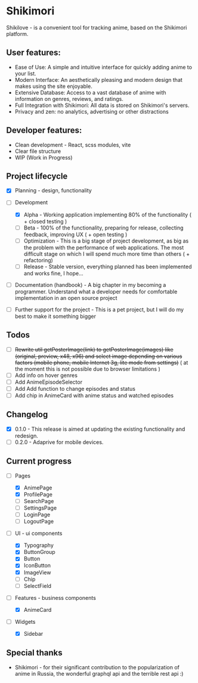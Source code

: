 # Shikimori

Shikilove - is a convenient tool for tracking anime, based on the Shikimori platform.

## User features:

- Ease of Use: A simple and intuitive interface for quickly adding anime to your list.
- Modern Interface: An aesthetically pleasing and modern design that makes using the site enjoyable.
- Extensive Database: Access to a vast database of anime with information on genres, reviews, and ratings.
- Full Integration with Shikimori: All data is stored on Shikimori's servers.
- Privacy and zen: no analytics, advertising or other distractions

## Developer features:

- Clean development - React, scss modules, vite
- Clear file structure
- WIP (Work in Progress)

## Project lifecycle

- [x] Planning - design, functionality

- [ ] Development

  - [x] Alpha - Working application implementing 80% of the functionality ( + closed testing )
  - [ ] Beta - 100% of the functionality, preparing for release, collecting feedback, improving UX ( + open testing )
  - [ ] Optimization - This is a big stage of project development, as big as the problem with the performance of web applications. The most difficult stage on which I will spend much more time than others ( + refactoring)
  - [ ] Release - Stable version, everything planned has been implemented and works fine, I hope...

- [ ] Documentation (handbook) - A big chapter in my becoming a programmer. Understand what a developer needs for comfortable implementation in an open source project
- [ ] Further support for the project - This is a pet project, but I will do my best to make it something bigger

## Todos

- [ ] ~~Rewrite util getPosterImage(link) to getPosterImage(images) like (original, preview, x48, x96) and select image depending on various factors (mobile phone, mobile Internet 3g, lite mode from settings)~~ ( at the moment this is not possible due to browser limitations )
- [ ] Add info on hover genres
- [ ] Add AnimeEpisodeSelector
- [ ] Add Add function to change episodes and status
- [ ] Add chip in AnimeCard with anime status and watched episodes

## Changelog

- [x] 0.1.0 - This release is aimed at updating the existing functionality and redesign.
- [ ] 0.2.0 - Adaprive for mobile devices.

## Current progress

- [ ] Pages

  - [x] AnimePage
  - [x] ProfilePage
  - [ ] SearchPage
  - [ ] SettingsPage
  - [ ] LoginPage
  - [ ] LogoutPage

- [ ] UI - ui components

  - [x] Typography
  - [x] ButtonGroup
  - [x] Button
  - [x] IconButton
  - [x] ImageView
  - [ ] Chip
  - [ ] SelectField

- [ ] Features - business components

  - [x] AnimeCard

- [ ] Widgets
  - [x] Sidebar

## Special thanks

- Shikimori - for their significant contribution to the popularization of anime in Russia, the wonderful graphql api and the terrible rest api :)
